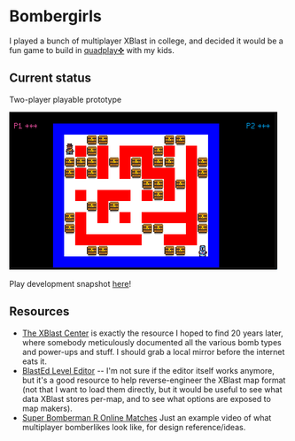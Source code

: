 # Bombergirls

I played a bunch of multiplayer XBlast in college, and decided it would be a fun game to build in [quadplay✜](https://github.com/morgan3d/quadplay) with my kids.

## Current status
Two-player playable prototype

![image](https://raw.githubusercontent.com/cdwfs/bombergirls/trunk/bombergirls-preview.gif)

Play development snapshot <a href="https://cdwfs.github.io/bombergirls">here</a>!

## Resources
- [The XBlast Center](http://freexbresse.free.fr/xblast/) is exactly the resource I hoped to find 20 years later, where somebody meticulously documented all the various bomb types and power-ups and stuff. I should grab a local mirror before the internet eats it.
- [BlastEd Level Editor](http://freexbresse.free.fr/xblast/bemanual/index.html) -- I'm not sure if the editor itself works anymore, but it's a good resource to help reverse-engineer the XBlast map format (not that I want to load them directly, but it would be useful to see what data XBlast stores per-map, and to see what options are exposed to map makers).
- [Super Bomberman R Online Matches](https://www.youtube.com/watch?v=VctqKTXCl78) Just an example video of what multiplayer bomberlikes look like, for design reference/ideas.